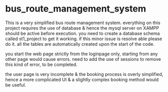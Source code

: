 # bus_route_management_system

This is a very simplified bus route management system.
everything on this project requires the use of database & hence the mysql server on XAMPP should be active before execution.
you need to create a database schema called st1_project to get it working.
if this minor issue is resolve able please do it.
all the tables are automatically created upon the start of the code.

you start the web page strictly from the loginpage only, starting from any other page would cause errors.
need to add the use of sessions to remove this kind of error, to be completed.

the user page is very incomplete & the booking process is overly simplified, hence a more complicated UI & a slightly complex booking method would be useful.
